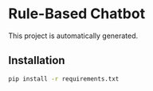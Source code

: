 # Rule-Based Chatbot

This project is automatically generated.

## Installation

```sh
pip install -r requirements.txt
```
